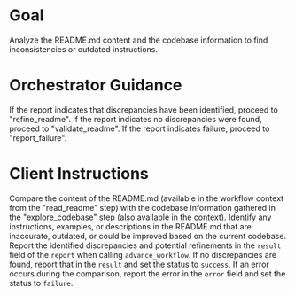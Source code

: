 # Goal
Analyze the README.md content and the codebase information to find inconsistencies or outdated instructions.

# Orchestrator Guidance
If the report indicates that discrepancies have been identified, proceed to "refine_readme".
If the report indicates no discrepancies were found, proceed to "validate_readme".
If the report indicates failure, proceed to "report_failure".

# Client Instructions
Compare the content of the README.md (available in the workflow context from the "read_readme" step) with the codebase information gathered in the "explore_codebase" step (also available in the context). Identify any instructions, examples, or descriptions in the README.md that are inaccurate, outdated, or could be improved based on the current codebase. Report the identified discrepancies and potential refinements in the `result` field of the `report` when calling `advance_workflow`. If no discrepancies are found, report that in the `result` and set the status to `success`. If an error occurs during the comparison, report the error in the `error` field and set the status to `failure`.
